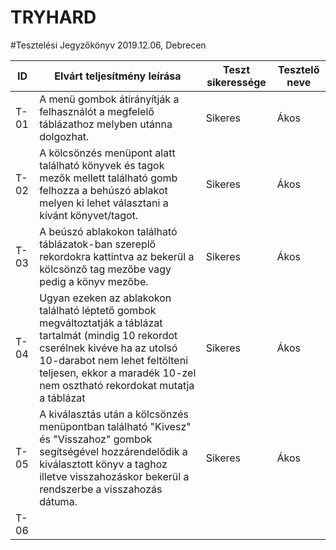 # TRYHARD

#Tesztelési Jegyzőkönyv
2019.12.06, Debrecen

ID | Elvárt teljesítmény leírása | Teszt sikeressége | Tesztelő neve
----|----------|-----------|---------|
T-01 | A menü gombok átirányítják a felhasználót a megfelelő táblázathoz melyben utánna dolgozhat. | Sikeres | Ákos
T-02 | A kölcsönzés menüpont alatt található könyvek és tagok mezők mellett található gomb felhozza a behúszó ablakot melyen ki lehet választani a kívánt könyvet/tagot. | Sikeres | Ákos
T-03 | A beúszó ablakokon található táblázatok-ban szereplő rekordokra kattintva az bekerül a kölcsönző tag mezőbe vagy pedig a könyv mezőbe. | Sikeres | Ákos
T-04 | Ugyan ezeken az ablakokon található léptető gombok megváltoztatják a táblázat tartalmát (mindig 10 rekordot cserélnek kivéve ha az utolsó 10-darabot nem lehet feltölteni teljesen, ekkor a maradék 10-zel nem osztható rekordokat mutatja a táblázat | Sikeres | Ákos
T-05 | A kiválasztás után a kölcsönzés menüpontban található "Kivesz" és "Visszahoz" gombok segítségével hozzárendelődik a kiválasztott könyv a taghoz illetve visszahozáskor bekerül a rendszerbe a visszahozás dátuma. | Sikeres | Ákos
T-06 | 